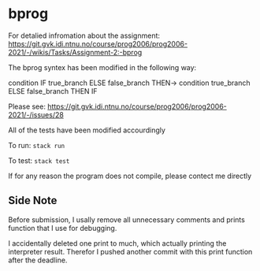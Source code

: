 # bprog

For detalied infromation about the assignment:
https://git.gvk.idi.ntnu.no/course/prog2006/prog2006-2021/-/wikis/Tasks/Assignment-2:-bprog

The bprog syntex has been modified in the following way:

condition IF true_branch ELSE false_branch THEN->  condition true_branch ELSE false_branch THEN IF

Please see: https://git.gvk.idi.ntnu.no/course/prog2006/prog2006-2021/-/issues/28

All of the tests have been modified accourdingly 


To run:
`stack run`

To test: 
`stack test`

If for any reason the program does not compile, please contect me directly

## Side Note
Before submission, I usally remove all unnecessary comments and prints function that I use for debugging.

I accidentally deleted one print to much, which actually printing the interpreter result. Therefor I pushed another commit with this print function after the deadline.

